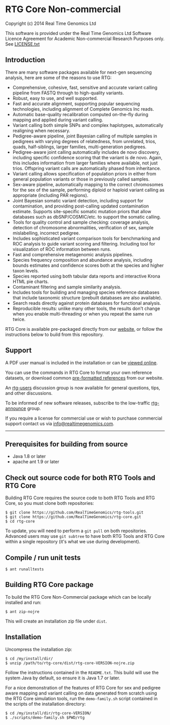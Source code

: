# RTG Core Non-commercial

Copyright (c) 2014 Real Time Genomics Ltd

This software is provided under the Real Time Genomics Ltd Software
Licence Agreement for Academic Non-commercial Research Purposes
only. See [LICENSE.txt](LICENSE.txt)

## Introduction

There are many software packages available for next-gen sequencing
analysis, here are some of the reasons to use RTG:

* Comprehensive, cohesive, fast, sensitive and accurate variant
  calling pipeline from FASTQ through to high-quality variants.
* Robust, easy to use, and well supported.
* Fast and accurate alignment, supporting popular sequencing
  technologies, including alignment of Complete Genomics Inc reads.
* Automatic base-quality recalibration computed on-the-fly during
  mapping and applied during variant calling.
* Variant calling both simple SNPs and complex haplotypes,
  automatically realigning when necessary.
* Pedigree-aware pipeline, joint Bayesian calling of multiple samples
  in pedigrees with varying degrees of relatedness, from unrelated,
  trios, quads, half-siblings, larger families, multi-generation pedigrees.
* Pedigree-aware joint calling automatically includes de novo
  discovery, including specific confidence scoring that the variant is
  de novo. Again, this includes information from larger families where
  available, not just trios. Offspring variant calls are automatically
  phased from inheritance.
* Variant calling allows specification of population priors in either
  from general population variants or those in previously called
  samples.
* Sex-aware pipeline, automatically mapping to the correct chromosomes
  for the sex of the sample, performing diploid or haploid variant
  calling as appropriate (including PAR regions).
* Joint Bayesian somatic variant detection, including support for
  contamination, and providing post-calling updated contamination
  estimate. Supports site-specific somatic mutation priors that allow
  databases such as dbSNP/COSMIC/etc. to support the somatic calling.
* Tools for quality control and sample checking: coverage analysis,
  detection of chromosome abnormalities, verification of sex, sample
  mislabelling, incorrect pedigree.
* Includes sophisticated variant comparison tools for benchmarking and
  ROC analysis to guide variant scoring and filtering.  Including tool
  for visualization of ROC information between runs.
* Fast and comprehensive metagenomic analysis pipelines.
* Species frequency composition and abundance analysis, including
  bounds estimates and confidence scores both at the species and
  higher taxon levels.
* Species reported using both tabular data reports and interactive
  Krona HTML pie charts.
* Contaminant filtering and sample similarity analysis.
* Includes tools for building and managing species reference databases
  that include taxonomic structure (prebuilt databases are also
  available).
* Search reads directly against protein databases for functional
  analysis.
* Reproducible results: unlike many other tools, the results don't
  change when you enable multi-threading or when you repeat the same
  run twice.


RTG Core is available pre-packaged directly from our
[website](http://realtimegenomics.com/products/rtg-core/), or follow
the instructions below to build from this repository.

## Support

A PDF user manual is included in the installation or can be
[viewed online](installer/resources/core/RTGOperationsManual.pdf).

You can use the commands in RTG Core to format your own reference
datasets, or download common
[pre-formatted references](http://realtimegenomics.com/news/pre-formatted-reference-datasets/)
from our website.

An
[rtg-users](https://groups.google.com/a/realtimegenomics.com/forum/#!forum/rtg-users)
discussion group is now available for general questions, tips, and
other discussions.

To be informed of new software releases, subscribe to the low-traffic
[rtg-announce](https://groups.google.com/a/realtimegenomics.com/forum/#!forum/rtg-announce)
group.

If you require a license for commercial use or wish to purchase
commercial support contact us via info@realtimegenomics.com.

---

## Prerequisites for building from source

* Java 1.8 or later
* apache ant 1.9 or later

## Check out source code for both RTG Tools and RTG Core

Building RTG Core requires the source code to both RTG Tools and RTG
Core, so you must clone both repositories:

    $ git clone https://github.com/RealTimeGenomics/rtg-tools.git
    $ git clone https://github.com/RealTimeGenomics/rtg-core.git
    $ cd rtg-core

To update, you will need to perform a `git pull` on both
repositories.  Advanced users may use `git subtree` to have both RTG
Tools and RTG Core within a single repository (it's what we use during
development).

## Compile / run unit tests

    $ ant runalltests

## Building RTG Core package

To build the RTG Core Non-Commercial package which can be locally
installed and run:

    $ ant zip-nojre

This will create an installation zip file under `dist`.

## Installation

Uncompress the installation zip:

    $ cd /my/install/dir/
    $ unzip /path/to/rtg-core/dist/rtg-core-VERSION-nojre.zip

Follow the instructions contained in the `README.txt`. This build will
use the system Java by default, so ensure it is Java 1.7 or later.

For a nice demonstration of the features of RTG Core for sex and
pedigree aware mapping and variant calling on data generated from
scratch using the RTG Core simulation tools, run the `demo-family.sh`
script contained in the scripts of the installation directory:

    $ cd /my/install/dir/rtg-core-VERSION/
    $ ./scripts/demo-family.sh $PWD/rtg

